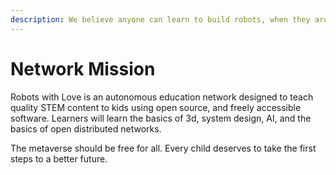 ```yaml
---
description: We believe anyone can learn to build robots, when they are built with love.
---
```


# Network Mission

Robots with Love is an autonomous education network designed to teach quality STEM content to kids using open source, and freely accessible software. Learners will learn the basics of 3d, system design, AI, and the basics of open distributed networks.&#x20;

The metaverse should be free for all. Every child deserves to take the first steps to a better future.
